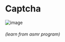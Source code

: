 # Captcha
![image](https://github.com/Westeros09/Captcha/assets/93584462/259541ba-38e6-4a0f-92ab-bfc715868605)
###### (learn from asmr program)
